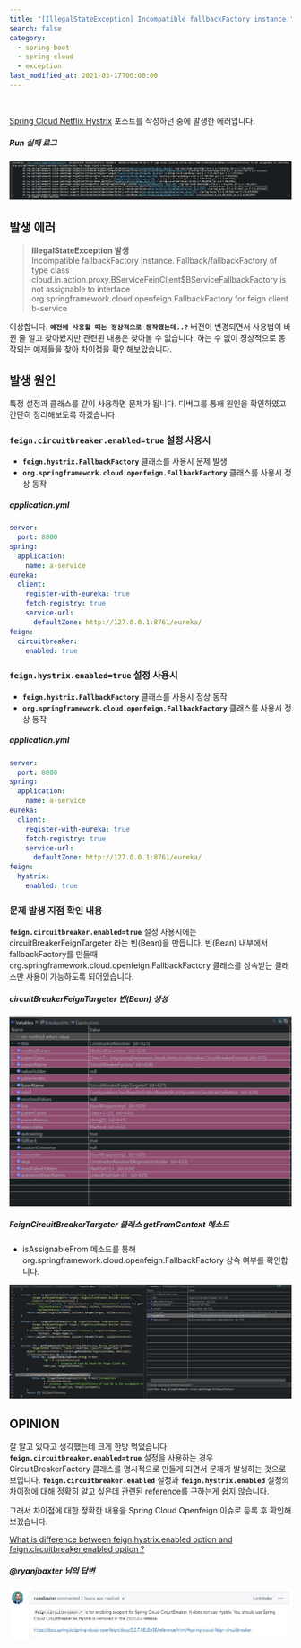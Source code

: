 ```yaml
---
title: "[IllegalStateException] Incompatible fallbackFactory instance."
search: false
category:
  - spring-boot
  - spring-cloud
  - exception
last_modified_at: 2021-03-17T00:00:00
---
```


<br>

[Spring Cloud Netflix Hystrix][hystrix-blogLink] 포스트를 작성하던 중에 발생한 에러입니다. 

##### Run 실패 로그

<p align="center"><img src="/images/incompatible-fallback-factory-instance-1.JPG"></p>

## 발생 에러

> **IllegalStateException 발생**<br>
> Incompatible fallbackFactory instance. 
> Fallback/fallbackFactory of type class cloud.in.action.proxy.BServiceFeinClient$BServiceFallbackFactory is not assignable 
> to interface org.springframework.cloud.openfeign.FallbackFactory for feign client b-service

이상합니다. **`예전에 사용할 때는 정상적으로 동작했는데..?`**
버전이 변경되면서 사용법이 바뀐 줄 알고 찾아봤지만 관련된 내용은 찾아볼 수 없습니다. 
하는 수 없이 정상적으로 동작되는 예제들을 찾아 차이점을 확인해보았습니다. 

## 발생 원인

특정 설정과 클래스를 같이 사용하면 문제가 됩니다. 
디버그를 통해 원인을 확인하였고 간단히 정리해보도록 하겠습니다. 

### **`feign.circuitbreaker.enabled=true`** 설정 사용시
- **`feign.hystrix.FallbackFactory`** 클래스를 사용시 문제 발생
- **`org.springframework.cloud.openfeign.FallbackFactory`** 클래스를 사용시 정상 동작

##### application.yml
```yml
server:
  port: 8000
spring:
  application:
    name: a-service
eureka:
  client:
    register-with-eureka: true
    fetch-registry: true
    service-url:
      defaultZone: http://127.0.0.1:8761/eureka/
feign:
  circuitbreaker:
    enabled: true
```

### **`feign.hystrix.enabled=true`** 설정 사용시
- **`feign.hystrix.FallbackFactory`** 클래스를 사용시 정상 동작
- **`org.springframework.cloud.openfeign.FallbackFactory`** 클래스를 사용시 정상 동작

##### application.yml
```yml
server:
  port: 8000
spring:
  application:
    name: a-service
eureka:
  client:
    register-with-eureka: true
    fetch-registry: true
    service-url:
      defaultZone: http://127.0.0.1:8761/eureka/
feign:
  hystrix:
    enabled: true
```

### 문제 발생 지점 확인 내용
**`feign.circuitbreaker.enabled=true`** 설정 사용시에는 circuitBreakerFeignTargeter 라는 빈(Bean)을 만듭니다. 
빈(Bean) 내부에서 fallbackFactory를 만들때 org.springframework.cloud.openfeign.FallbackFactory 클래스를 상속받는 클래스만 사용이 가능하도록 되어있습니다. 

##### circuitBreakerFeignTargeter 빈(Bean) 생성
<p align="center"><img src="/images/incompatible-fallback-factory-instance-2.JPG"></p>

##### FeignCircuitBreakerTargeter 클래스 getFromContext 메소드
- isAssignableFrom 메소드를 통해 org.springframework.cloud.openfeign.FallbackFactory 상속 여부를 확인합니다.
<p align="center"><img src="/images/incompatible-fallback-factory-instance-3.JPG"></p>

## OPINION
잘 알고 있다고 생각했는데 크게 한방 먹었습니다. 
**`feign.circuitbreaker.enabled=true`** 설정을 사용하는 경우 CircuitBreakerFactory 클래스를 명시적으로 만들게 되면서 문제가 발생하는 것으로 보입니다. 
**`feign.circuitbreaker.enabled`** 설정과 **`feign.hystrix.enabled`** 설정의 차이점에 대해 정확히 알고 싶은데 관련된 reference를 구하는게 쉽지 않습니다. 

그래서 차이점에 대한 정확한 내용을 Spring Cloud Openfeign 이슈로 등록 후 확인해보겠습니다.

[What is difference between feign.hystrix.enabled option and feign.circuitbreaker.enabled option ? ][git-issueLink]

##### @ryanjbaxter 님의 답변
<p align="center"><img src="/images/incompatible-fallback-factory-instance-4.JPG"></p>

[hystrix-blogLink]: https://junhyunny.github.io/spring-boot/spring-cloud/msa/junit/spring-cloud-netflix-hystrix/
[git-issueLink]: https://github.com/spring-cloud/spring-cloud-openfeign/issues/516
